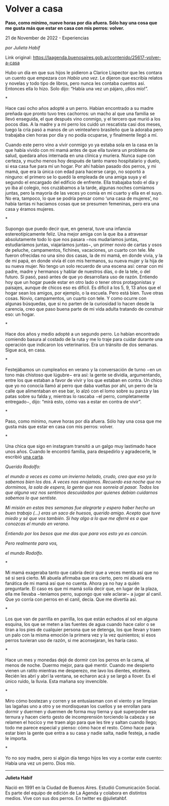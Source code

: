 # Volver a casa

**Paso, como mínimo, nueve horas por día afuera. Sólo hay una cosa que me gusta más que estar en casa con mis perros: volver.**

21 de November de 2022 - Experiencias

_por Julieta Habif_

Link original: https://laagenda.buenosaires.gob.ar/contenido/25617-volver-a-casa



Hubo un día en que sus hijos le pidieron a Clarice Lispector que les contara un cuento que empezara con *Había una vez*. Le dijeron que escribía relatos y novelas y todo tipo de libros, pero nunca les contaba cuentos así. Entonces ella lo hizo. Solo dijo: “Había una vez un pájaro, ¡dios mío!”.




\*




Hace casi ocho años adopté a un perro. Habían encontrado a su madre preñada que pronto tuvo tres cachorros: un macho al que una familia se llevó enseguida, el que después vino conmigo, y el tercero que murió a los pocos días. A la madre y a mi perro los cuidó un rescatista casi dos meses, luego la cría pasó a manos de un veinteañero brasileño que la adoraba pero trabajaba cien horas por día y no podía ocuparse, y finalmente llegó a mí.




Cuando este perro vino a vivir conmigo yo ya estaba sola en la casa en la que había vivido con mi mamá antes de que ella tuviera un problema de salud, quedara años internada en una clínica y muriera. Nunca supe con certeza, y mucho menos hoy después de tanto mareo hospitalario y duelo, si esa casa fue para mí un hogar. Por ahí habían pasado dos perros, y mi mamá, que era la única con edad para hacerse cargo, no soportó a ninguno: el primero se lo quedó la empleada de una amiga suya y el segundo el encargado del edificio de enfrente. Ella trabajaba todo el día y yo iba al colegio, nos cruzábamos a la tarde, algunas noches comíamos juntas, pero la mayoría de las veces yo comía en mi cuarto y ella en el suyo. No era, tampoco, lo que se podría pensar como ‘una casa de mujeres’, no había tantas ni hacíamos cosas que se presumen femeninas, pero era una casa y éramos mujeres.




\*




Supongo que puedo decir que, en general, tuve una infancia estereotípicamente feliz. Una mejor amiga con la que iba a atravesar absolutamente todo lo que nos pasara −nos mudaríamos juntas, estudiaríamos juntas, viajaríamos juntas−, un primer novio de cartas y osos de peluche, campamentos, fichines, vacaciones, un cuarto con tele. Me fueron ofrecidas no una sino dos casas, la de mi mamá, en donde vivía, y la de mi papá, en donde vivía él con mis hermanos, su nueva mujer y la hija de su nueva mujer. No tengo un solo recuerdo de una escena así: cenar con mi padre, madre y hermanos y hablar de nuestros días, o de la tele, o del futuro. Si pasó, pasó antes de que yo desarrollara uso de razón. Entiendo hoy que un hogar puede estar en otro lado o tener otros protagonistas y paisajes, aunque de chicos eso es difícil. Es difícil a los 5, 9, 13 años que el hogar sean los amigos, por ejemplo, o la escuela. Pero está bien. Tuve otras cosas. Novio, campamentos, un cuarto con tele. Y como ocurre con algunas búsquedas, que si no parten de la curiosidad lo hacen desde la carencia, creo que paso buena parte de mi vida adulta tratando de construir eso: un hogar.




\*




Hace dos años y medio adopté a un segundo perro. Lo habían encontrado comiendo basura al costado de la ruta y me lo traje para cuidar durante una operación que indicaron los veterinarios. Era un tránsito de dos semanas. Sigue acá, en casa.




\*




Festejábamos un cumpleaños en verano y la conversación de turno −en un tono más chistoso que lúgubre− era así: la gente se dividía, argumentando, entre los que estaban a favor de vivir y los que estaban en contra. Un chico que yo no conocía llamó al perro que daba vueltas por ahí, un perro de la calle que alimentaban en ese bar, lo alzó con el lomo sobre su panza y las patas sobre su falda y, mientras lo rascaba −el perro, completamente entregado−, dijo: “mirá esto, cómo vas a estar en contra de vivir”.




\*




Paso, como mínimo, nueve horas por día afuera. Sólo hay una cosa que me gusta más que estar en casa con mis perros: volver.




\*




Una chica que sigo en instagram transitó a un galgo muy lastimado hace unos años. Cuando le encontró familia, para despedirlo y agradecerle, le escribió [una carta](https://www.instagram.com/p/CGBDf1Jgcm6/?utm_source=ig_web_copy_link).




*Querido Rodolfo:*




*el mundo a veces es como un invierno helado, crudo, creo que eso ya lo sabemos bien los dos. A veces nos enojamos. Recuerdo esa noche que no dormimos, la sala de espera, la gente que nos sonreía al pasar. Todos los que alguna vez nos sentimos descuidados por quienes debían cuidarnos sabemos lo que sentiste.*




*Mi misión en estas tres semanas fue alegrarte y espero haber hecho un buen trabajo (...) eras un saco de huesos, querido amigo. Acepto que tuve miedo y sé que vos también. Si hay algo a lo que me aferré es a que conozcas el mundo en verano.*




*Entiendo por los besos que me das que para vos esto ya es cancún.*




*Pero realmente para vos,*




*el mundo Rodolfo.*




\*




Mi mamá exageraba tanto que cabría decir que a veces mentía así que no sé si será cierto. Mi abuela afirmaba que era cierto, pero mi abuela era fanática de mi mamá así que no cuenta. Ahora ya no hay a quién preguntarle. El caso es que mi mamá solía decir que, en lugar de la plaza, ella me llevaba −teníamos perro, supongo que vale aclarar− a jugar al canil. Que yo corría con perros en el canil, decía. Que me divertía así.




\*




Los que van de parrilla en parrilla, los que están echados al sol en alguna esquina, los que se meten a las fuentes de agua cuando hace calor o se tiran a los pies de cualquier persona que se detenga, los que llevan y traen un palo con la misma emoción la primera vez y la vez quinientos; si esos perros tuvieran uso de razón, si me aconsejaran, les haría caso.




\*




Hace un mes y monedas dejé de dormir con los perros en la cama, al menos de noche. Duermo mejor, para qué mentir. Cuando me despierto vienen un ratito mientras me desperezo, me lavo los dientes, etcétera. Recién les abrí y abrí la ventana, se echaron acá y se largó a llover. Es el único ruido, la lluvia. Esta mañana soy invencible.




\*




Miro cómo bostezan y corren y se entusiasman con el viento y se limpian las lagañas uno a otro y se mordisquean los cuellos y se enrollan para dormir y duermen y duermen de forma muy tierna y qué superpoder esa ternura y hacen cierto gesto de incomprensión torciendo la cabeza y se relamen el hocico y me traen algo para que les tire y saltan cuando llego; todo me parece especial y pienso: cómo hace el resto. Cómo hace para estar bien la gente que entra a su casa y nadie salta, nadie festeja, a nadie le importa.




\*




Yo no soy madre, pero si algún día tengo hijos les voy a contar este cuento: Había una vez un perro. Dios mío.




---




**Julieta Habif**




Nació en 1991 en la Ciudad de Buenos Aires. Estudió Comunicación Social. Es parte del equipo de edición de La Agenda y colabora en distintos medios. Vive con sus dos perros. En twitter es @julietahbf.



